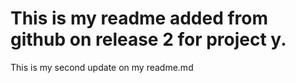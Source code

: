 # This is my readme added from github on release 2 for project y.
This is my second update on my readme.md
